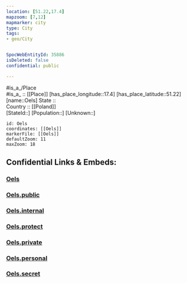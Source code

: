 ```yaml
---
location: [51.22,17.4] 
mapzoom: [7,12] 
mapmarker: city 
type: City
tags:
- geo/City


SpocWebEntityId: 35886
isDeleted: false
confidential: public

---
```

#is_a_/Place  
#is_a_ :: [[Place]] 
[has_place_longitude::17.4] 
[has_place_latitude::51.22] 
[name::Oels] 
State ::  
Country :: [[Poland]]  
[StateId::] 
[Population::] 
[Unknown::] 


```leaflet
id: Oels
coordinates: [[Oels]] 
markerFile: [[Oels]] 
defaultZoom: 11 
maxZoom: 18
```


## Confidential Links & Embeds: 

### [Oels](/_Standards/Earth/Continent/Europe/Europe~East/Poland/Provinces~Poland/Lower_Silesian/City/Oels.md) 

### [Oels.public](/_public/Earth/Continent/Europe/Europe~East/Poland/Provinces~Poland/Lower_Silesian/City/Oels.public.md) 

### [Oels.internal](/_internal/Earth/Continent/Europe/Europe~East/Poland/Provinces~Poland/Lower_Silesian/City/Oels.internal.md) 

### [Oels.protect](/_protect/Earth/Continent/Europe/Europe~East/Poland/Provinces~Poland/Lower_Silesian/City/Oels.protect.md) 

### [Oels.private](/_private/Earth/Continent/Europe/Europe~East/Poland/Provinces~Poland/Lower_Silesian/City/Oels.private.md) 

### [Oels.personal](/_personal/Earth/Continent/Europe/Europe~East/Poland/Provinces~Poland/Lower_Silesian/City/Oels.personal.md) 

### [Oels.secret](/_secret/Earth/Continent/Europe/Europe~East/Poland/Provinces~Poland/Lower_Silesian/City/Oels.secret.md)

